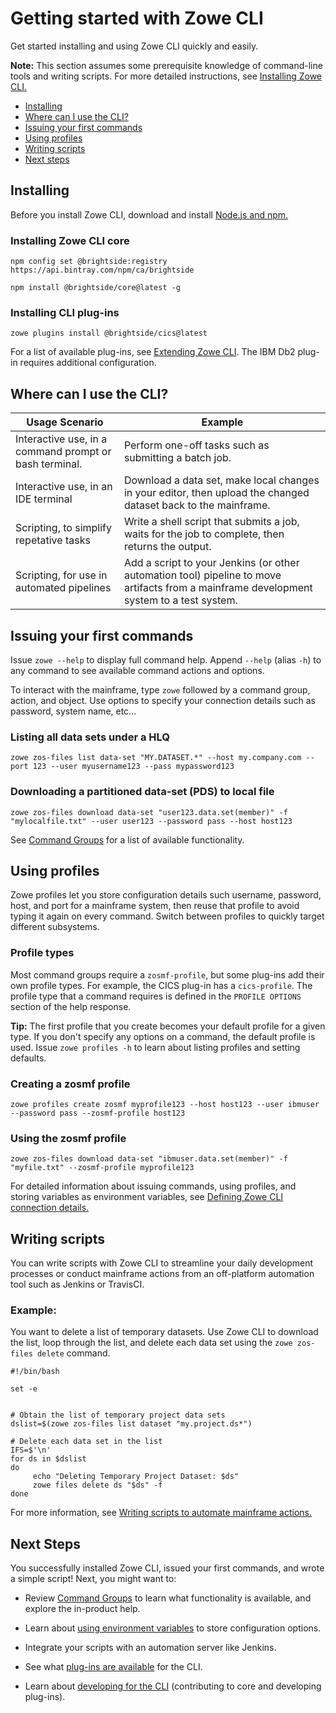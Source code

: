 # Getting started with Zowe CLI

Get started installing and using Zowe CLI quickly and easily.

**Note:** This section assumes some prerequisite knowledge of command-line tools and writing scripts. For more detailed instructions, see [Installing Zowe CLI.](../user-guide/cli-installcli.md)

- [Installing](#installing)
- [Where can I use the CLI?](#where-can-i-use-the-cli)
- [Issuing your first commands](#issuing-your-first-commands)
- [Using profiles](#using-profiles)
- [Writing scripts](#writing-scripts)
- [Next steps](#next-steps)

## Installing 

Before you install Zowe CLI, download and install [Node.js and npm.](https://nodejs.org/en/download/)

### Installing Zowe CLI core

```
npm config set @brightside:registry https://api.bintray.com/npm/ca/brightside
```

```
npm install @brightside/core@latest -g
```

### Installing CLI plug-ins 

```
zowe plugins install @brightside/cics@latest
```

For a list of available plug-ins, see [Extending Zowe CLI](../user-guide/cli-extending.md). The IBM Db2 plug-in requires additional configuration. 

## Where can I use the CLI?

| **Usage Scenario**    | **Example**  |
|------------------------------------------------------|--------------------------------------------------------------------------------------------------------------------------------------------------------------------|
| Interactive use, in a command prompt or bash terminal. | Perform one-off tasks such as submitting a batch job.                                                            |
| Interactive use, in an IDE terminal                    | Download a data set, make local changes in your editor, then upload the changed dataset back to the mainframe.                                  |
| Scripting, to simplify repetative tasks         | Write a shell script that submits a job, waits for the job to complete, then returns the output.                |
| Scripting, for use in automated pipelines       | Add a script to your Jenkins (or other automation tool) pipeline to move artifacts from a mainframe development system to a test system. |


## Issuing your first commands

Issue `zowe --help` to display full command help. Append `--help` (alias `-h`) to any command to see available command actions and options.

To interact with the mainframe, type `zowe` followed by a command group, action, and object. Use options to specify your connection details such as password, system name, etc...

### Listing all data sets under a HLQ

```
zowe zos-files list data-set "MY.DATASET.*" --host my.company.com --port 123 --user myusername123 --pass mypassword123
```

### Downloading a partitioned data-set (PDS) to local file

```
zowe zos-files download data-set "user123.data.set(member)" -f "mylocalfile.txt" --user user123 --password pass --host host123
```

See [Command Groups](../user-guide/cli-usingcli.md#zowe-cli-command-groups) for a list of available functionality.

## Using profiles

Zowe profiles let you store configuration details such username, password, host, and port for a mainframe system, then reuse that profile to avoid typing it again on every command. Switch between profiles to quickly target different subsystems.

### Profile types 

Most command groups require a `zosmf-profile`, but some plug-ins add their own profile types. For example, the CICS plug-in has a `cics-profile`. The profile type that a command requires is defined in the `PROFILE OPTIONS` section of the help response.

**Tip:** The first profile that you create becomes your default profile for a given type. If you don't specify any options on a command, the default profile is used. Issue `zowe profiles -h` to learn about listing profiles and setting defaults. 

### Creating a zosmf profile

```
zowe profiles create zosmf myprofile123 --host host123 --user ibmuser --password pass --zosmf-profile host123
```


### Using the zosmf profile

```
zowe zos-files download data-set "ibmuser.data.set(member)" -f "myfile.txt" --zosmf-profile myprofile123
```

For detailed information about issuing commands, using profiles, and storing variables as environment variables, see [Defining Zowe CLI connection details.](../user-guide/cli-usingcli.md#defining-zowe-cli-connection-details)

## Writing scripts

You can write scripts with Zowe CLI to streamline your daily development processes or conduct mainframe actions from an off-platform automation tool such as Jenkins or TravisCI.

### Example:

You want to delete a list of temporary datasets. Use Zowe CLI to download the list, loop through the list, and delete each data set using the `zowe zos-files delete` command. 

```
#!/bin/bash

set -e


# Obtain the list of temporary project data sets 
dslist=$(zowe zos-files list dataset "my.project.ds*")

# Delete each data set in the list
IFS=$'\n'
for ds in $dslist
do
     echo "Deleting Temporary Project Dataset: $ds"
     zowe files delete ds "$ds" -f
done
```

For more information, see [Writing scripts to automate mainframe actions.](../user-guide/cli-usincli.md#writing-scripts-to-automate-mainframe-actions)

## Next Steps

You successfully installed Zowe CLI, issued your first commands, and wrote a simple script! Next, you might want to:

- Review [Command Groups](../user-guide/cli-usingcli.md#zowe-cli-command-groups) to learn what functionality is available, and explore the in-product help.

- Learn about [using environment variables](../user-guide/cli-usingcli.md#defining-environment-variables) to store configuration options.

- Integrate your scripts with an automation server like Jenkins.

- See what [plug-ins are available](..\user-guide\cli-developing-a-plugin.md) for the CLI.

- Learn about [developing for the CLI](..\extend\extend-cli\cli-extending.md) (contributing to core and developing plug-ins).
